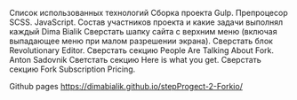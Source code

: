 Список использованных технологий
Сборка проекта Gulp.
Препроцесор SCSS.
JavaScript.
Состав участников проекта и какие задачи выполнял каждый
Dima Bialik
Сверстать шапку сайта с верхним меню (включая выпадающее меню при малом разрешении экрана).
Сверстать блок Revolutionary Editor.
Сверстать секцию People Are Talking About Fork.
Anton Sadovnik
Светстать секцию Here is what you get.
Сверстать секцию Fork Subscription Pricing.


Github pages https://dimabialik.github.io/stepProgect-2-Forkio/